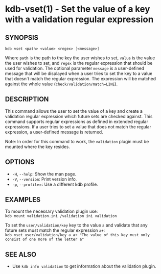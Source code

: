 kdb-vset(1) - Set the value of a key with a validation regular expression
=========================================================================

## SYNOPSIS

`kdb vset <path> <value> <regex> [<message>]`

Where `path` is the path to the key the user wishes to set, `value` is the value the user wishes to set, and `regex` is the regular expression that should be used for validation.
The optional parameter `message` is a user-defined message that will be displayed when a user tries to set the key to a value that doesn't match the regular expression.
The expression will be matched against the whole value (`check/validation/match=LINE`).


## DESCRIPTION

This command allows the user to set the value of a key and create a validation regular expression which future sets are checked against.
This command supports regular expressions as defined in extended regular expressions.
If a user tries to set a value that does not match the regular expression, a user-defined message is returned.

Note: In order for this command to work, the `validation` plugin must be mounted where the key resides.

## OPTIONS

- `-H`, `--help`:
  Show the man page.
- `-V`, `--version`:
  Print version info.
- `-p`, `--profile`=<profile>:
  Use a different kdb profile.


## EXAMPLES

To mount the necessary validation plugin use:  
`kdb mount validation.ini /validation ini validation`

To set the `user/validation/key` key to the value `a` and validate that any future sets must match the regular expression `a+`:  
`kdb vset user/validation/key a a+ "The value of this key must only consist of one more of the letter a"`

## SEE ALSO

- Use `kdb info validation` to get information about the validation plugin.
